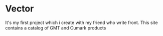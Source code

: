 # Vector
It's my first project which i create with my friend who write front. This site contains a catalog of GMT and Cumark products
